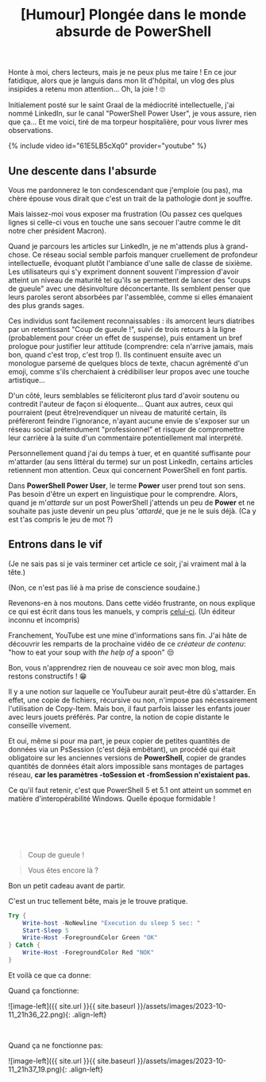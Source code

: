 ﻿---
title: "[Humour] Plongée dans le monde absurde de PowerShell"
excerpt: |
  Venez découvrir une plongée navrante dans le monde étrange des tutoriels PowerShell sur YouTube.

category: PowerShell
classes: wide
comments: true
tags: 
  - PowerShell
  - Tips
  - Humour
---

Honte à moi, chers lecteurs, mais je ne peux plus me taire ! En ce jour fatidique, alors que je languis dans mon lit d'hôpital, un vlog des plus insipides a retenu mon attention... Oh, la joie ! 🙄

Initialement posté sur le saint Graal de la médiocrité intellectuelle, j'ai nommé LinkedIn, sur le canal "PowerShell Power User", je vous assure, rien que ça... Et me voici, tiré de ma torpeur hospitalière, pour vous livrer mes observations.

{% include video id="61E5LB5cXq0" provider="youtube" %}

## Une descente dans l'absurde

Vous me pardonnerez le ton condescendant que j'emploie (ou pas), ma chère épouse vous dirait que c'est un trait de la pathologie dont je souffre.

Mais laissez-moi vous exposer ma frustration (Ou passez ces quelques lignes si celle-ci vous en touche une sans secouer l'autre comme le dit notre cher président Macron).

Quand je parcours les articles sur LinkedIn, je ne m'attends plus à grand-chose. Ce réseau social semble parfois manquer cruellement de profondeur intellectuelle, évoquant plutôt l'ambiance d'une salle de classe de sixième. Les utilisateurs qui s'y expriment donnent souvent l'impression d'avoir atteint un niveau de maturité tel qu'ils se permettent de lancer des "coups de gueule" avec une désinvolture déconcertante. Ils semblent penser que leurs paroles seront absorbées par l'assemblée, comme si elles émanaient des plus grands sages.

Ces individus sont facilement reconnaissables : ils amorcent leurs diatribes par un retentissant "Coup de gueule !", suivi de trois retours à la ligne (probablement pour créer un effet de suspense), puis entament un bref prologue pour justifier leur attitude (comprendre: cela n'arrive jamais, mais bon, quand c'est trop, c'est trop !). Ils continuent ensuite avec un monologue parsemé de quelques blocs de texte, chacun agrémenté d'un emoji, comme s'ils cherchaient à crédibiliser leur propos avec une touche artistique...

D'un côté, leurs semblables se féliciteront plus tard d'avoir soutenu ou contredit l'auteur de façon si éloquente... Quant aux autres, ceux qui pourraient (peut être)revendiquer un niveau de maturité certain, ils préfèreront feindre l'ignorance, n'ayant aucune envie de s'exposer sur un réseau social prétendument "professionnel" et risquer de compromettre leur carrière à la suite d'un commentaire potentiellement mal interprété.

Personnellement quand j'ai du temps à tuer, et en quantité suffisante pour m'attarder (au sens littéral du terme) sur un post LinkedIn, certains articles retiennent mon attention. Ceux qui concernent PowerShell en font partis.

Dans __PowerShell Power User__, le terme __Power__ user prend tout son sens. Pas besoin d'être un expert en linguistique pour le comprendre. Alors, quand je m'_attarde_ sur un post PowerShell j'attends un peu de __Power__ et ne souhaite pas juste devenir un peu plus '_attardé_, que je ne le suis déjà. (Ca y est t'as compris le jeu de mot ?)

## Entrons dans le vif

(Je ne sais pas si je vais terminer cet article ce soir, j'ai vraiment mal à la tête.)

(Non, ce n'est pas lié à ma prise de conscience soudaine.)

Revenons-en à nos moutons. Dans cette vidéo frustrante, on nous explique ce qui est écrit dans tous les manuels, y compris [celui-ci](https://learn.microsoft.com/en-us/powershell/scripting/samples/working-with-files-and-folders). (Un éditeur inconnu et incompris)

Franchement, YouTube est une mine d'informations sans fin. J'ai hâte de découvrir les remparts de la prochaine vidéo de ce _créateur de contenu_: "how to eat your soup with _the help of_ a spoon" 😒

Bon, vous n'apprendrez rien de nouveau ce soir avec mon blog, mais restons constructifs ! 😁

Il y a une notion sur laquelle ce YouTubeur aurait peut-être dû s'attarder. En effet, une copie de fichiers, récursive ou non, n'impose pas nécessairement l'utilisation de Copy-Item. Mais bon, il faut parfois laisser les enfants jouer avec leurs jouets préférés. Par contre, la notion de copie distante le conseille vivement.

Et oui, même si pour ma part, je peux copier de petites quantités de données via un PsSession (c'est déjà embêtant), un procédé qui était obligatoire sur les anciennes versions de __PowerShell__, copier de grandes quantités de données était alors impossible sans montages de partages réseau, __car les paramètres -toSession et -fromSession n'existaient pas.__

Ce qu'il faut retenir, c'est que PowerShell 5 et 5.1 ont atteint un sommet en matière d'interopérabilité Windows. Quelle époque formidable !

<br/>

<br/>

<br/>

<br/>

> Coup de gueule !

> Vous êtes encore là ?

Bon un petit cadeau avant de partir.

C'est un truc tellement bête, mais je le trouve pratique.

```powershell
Try {
    Write-host -NoNewline "Execution du sleep 5 sec: "
    Start-Sleep 5
    Write-Host -ForegroundColor Green "OK"
} Catch {
    Write-Host -ForegroundColor Red "NOK"
}
```
Et voilà ce que ca donne:

Quand ça fonctionne:

![image-left]({{ site.url }}{{ site.baseurl }}/assets/images/2023-10-11_21h36_22.png){: .align-left}

<br/>

Quand ça ne fonctionne pas:

![image-left]({{ site.url }}{{ site.baseurl }}/assets/images/2023-10-11_21h37_19.png){: .align-left}
